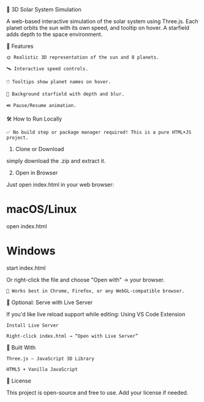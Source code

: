 🌌 3D Solar System Simulation

A web-based interactive simulation of the solar system using Three.js.
Each planet orbits the sun with its own speed, and tooltip on hover. A starfield adds depth to the space environment.

🚀 Features

    🌞 Realistic 3D representation of the sun and 8 planets.

    🛰️ Interactive speed controls.

    🖱️ Tooltips show planet names on hover.

    🌟 Background starfield with depth and blur.

    ⏯️ Pause/Resume animation.


🛠️ How to Run Locally

    ✅ No build step or package manager required! This is a pure HTML+JS project.

1. Clone or Download

simply download the .zip and extract it.

2. Open in Browser

Just open index.html in your web browser:

# macOS/Linux
open index.html

# Windows
start index.html

Or right-click the file and choose "Open with" → your browser.

    📌 Works best in Chrome, Firefox, or any WebGL-compatible browser.

🧪 Optional: Serve with Live Server

If you'd like live reload support while editing:
Using VS Code Extension

    Install Live Server

    Right-click index.html → “Open with Live Server”


🧠 Built With

    Three.js — JavaScript 3D Library

    HTML5 + Vanilla JavaScript

📃 License

This project is open-source and free to use. Add your license if needed.
